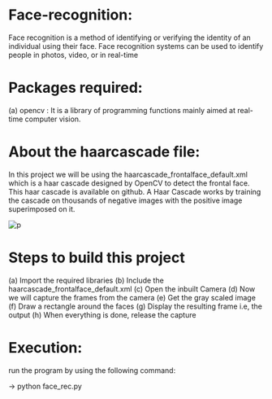 # Face-recognition:
Face recognition is a method of identifying or verifying the identity of an individual using their face. Face recognition systems can be used to identify people in photos, video, or in real-time

# Packages required:
(a) opencv : It is a library of programming functions mainly aimed at real-time computer vision.

# About the haarcascade file:
In this project we will be using the haarcascade_frontalface_default.xml which is a haar cascade designed by OpenCV to detect the frontal face. This haar cascade is available on github. A Haar Cascade works by training the cascade on thousands of negative images with the positive image superimposed on it.

![p](https://user-images.githubusercontent.com/68856803/88895856-a67e1780-d266-11ea-8f70-88e1ae3223b7.png)

# Steps to build this project
(a) Import the required libraries
(b) Include the haarcascade_frontalface_default.xml
(c)  Open the inbuilt Camera
(d) Now we will capture the frames from the camera
(e) Get the gray scaled image
(f) Draw a rectangle around the faces
(g) Display the resulting frame i.e, the output
(h) When everything is done, release the capture

# Execution:
run the program by using the following command:

-> python face_rec.py

